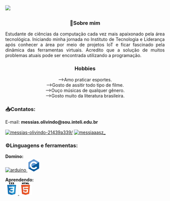 
<h1><img src="https://github.com/user-attachments/assets/6f752a64-91f5-4c76-987c-9c2d0cc4cacf"></h1>


<h3 align="center">📝Sobre mim</h3>
<p align="justify">Estudante de ciências da computação cada vez mais apaixonado pela área tecnológica. Iniciando minha jornada no Instituto de Tecnologia e Liderança 
após conhecer a área por meio de projetos IoT e ficar fascinado pela dinâmica das ferramentas virtuais. Acredito que a solução de muitos problemas atuais pode ser encontrada utilizando a programação. </p>

<h3 align="center">Hobbies</h3>
<p align="center">-->Amo praticar esportes.<br>
-->Gosto de assitir todo tipo de filme.<br>
-->Ouço músicas de qualquer gênero.<br>
-->Gosto muito da literatura brasileira.</p>


<h3 align="left">📥Contatos:</h3>
<p align="left">E-mail: <strong>messias.olivindo@sou.inteli.edu.br</strong></strong></p>
<p align="left">
<a href="https://linkedin.com/in/messias-olivindo-21439a339/" target="blank"><img align="center" src="https://raw.githubusercontent.com/rahuldkjain/github-profile-readme-generator/master/src/images/icons/Social/linked-in-alt.svg" alt="messias-olivindo-21439a339/" height="30" width="40" /></a>
<a href="https://instagram.com/messiaaasz_" target="blank"><img align="center" src="https://raw.githubusercontent.com/rahuldkjain/github-profile-readme-generator/master/src/images/icons/Social/instagram.svg" alt="messiaaasz_" height="30" width="40" /></a>
</p>

<h3 align="left">⚙️Linguagens e ferramentas:</h3>
<p align="left"> <strong>Domino: </strong> <br> <a href="https://www.arduino.cc/" target="_blank" rel="noreferrer"> <img src="https://cdn.worldvectorlogo.com/logos/arduino-1.svg" alt="arduino" width="40" height="40"/> </a> <a href="https://www.cprogramming.com/" target="_blank" rel="noreferrer"> <img src="https://raw.githubusercontent.com/devicons/devicon/master/icons/c/c-original.svg" alt="c" width="40" height="40"/> </a> </p>
  
<p align="left"> <strong>Aprendendo: </strong> <br> <a href="https://www.w3schools.com/css/" target="_blank" rel="noreferrer"> <img src="https://raw.githubusercontent.com/devicons/devicon/master/icons/css3/css3-original-wordmark.svg" alt="css3" width="40" height="40"/> </a> <a href="https://www.w3.org/html/" target="_blank" rel="noreferrer"> <img src="https://raw.githubusercontent.com/devicons/devicon/master/icons/html5/html5-original-wordmark.svg" alt="html5" width="40" height="40"/> </a> </p>

<!--
**Messias-Olivindo/Messias-Olivindo** is a ✨ _special_ ✨ repository because its `README.md` (this file) appears on your GitHub profile.

Here are some ideas to get you started:

- 🔭 I’m currently working on ...
- 🌱 I’m currently learning ...
- 👯 I’m looking to collaborate on ...
- 🤔 I’m looking for help with ...
- 💬 Ask me about ...
- 📫 How to reach me: ...
- 😄 Pronouns: ...
- ⚡ Fun fact: ...
-->
